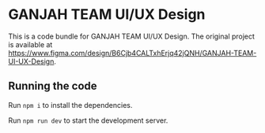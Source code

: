 
  # GANJAH TEAM UI/UX Design

  This is a code bundle for GANJAH TEAM UI/UX Design. The original project is available at https://www.figma.com/design/B6Cjb4CALTxhErjq42jQNH/GANJAH-TEAM-UI-UX-Design.

  ## Running the code

  Run `npm i` to install the dependencies.

  Run `npm run dev` to start the development server.
  